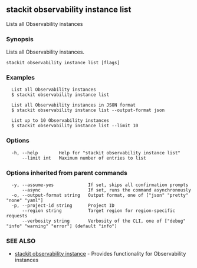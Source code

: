 ## stackit observability instance list

Lists all Observability instances

### Synopsis

Lists all Observability instances.

```
stackit observability instance list [flags]
```

### Examples

```
  List all Observability instances
  $ stackit observability instance list

  List all Observability instances in JSON format
  $ stackit observability instance list --output-format json

  List up to 10 Observability instances
  $ stackit observability instance list --limit 10
```

### Options

```
  -h, --help        Help for "stackit observability instance list"
      --limit int   Maximum number of entries to list
```

### Options inherited from parent commands

```
  -y, --assume-yes             If set, skips all confirmation prompts
      --async                  If set, runs the command asynchronously
  -o, --output-format string   Output format, one of ["json" "pretty" "none" "yaml"]
  -p, --project-id string      Project ID
      --region string          Target region for region-specific requests
      --verbosity string       Verbosity of the CLI, one of ["debug" "info" "warning" "error"] (default "info")
```

### SEE ALSO

* [stackit observability instance](./stackit_observability_instance.md)	 - Provides functionality for Observability instances


